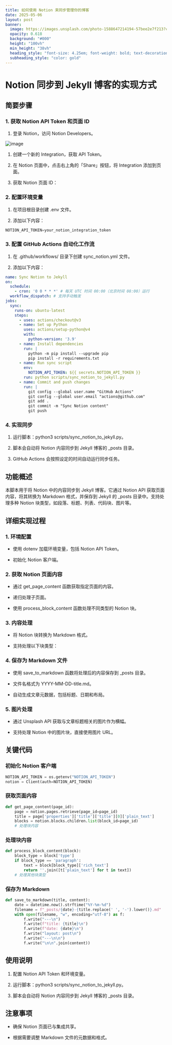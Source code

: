 ```yaml
---
title: 如何使用 Notion 来同步管理你的博客
date: 2025-05-06
layout: post
banner:
  image: https://images.unsplash.com/photo-1588647214194-57bee2e7f213?crop=entropy&cs=tinysrgb&fit=max&fm=jpg&ixid=M3w2OTIwMzJ8MHwxfHJhbmRvbXx8fHx8fHx8fDE3NDY0OTU5MTZ8&ixlib=rb-4.1.0&q=80&w=1080
  opacity: 0.618
  background: "#000"
  height: "100vh"
  min_height: "38vh"
  heading_style: "font-size: 4.25em; font-weight: bold; text-decoration: underline"
  subheading_style: "color: gold"
---
```


# Notion 同步到 Jekyll 博客的实现方式

## 简要步骤

### 1. 获取 Notion API Token 和页面 ID

1. 登录 Notion，访问 Notion Developers。

![image](https://prod-files-secure.s3.us-west-2.amazonaws.com/a7a0cc5a-89b9-4cda-8686-1fba0ca52f40/d19c1afe-dea5-4312-9333-786b0ba83054/image.png?X-Amz-Algorithm=AWS4-HMAC-SHA256&X-Amz-Content-Sha256=UNSIGNED-PAYLOAD&X-Amz-Credential=ASIAZI2LB4662LRGMKZG%2F20250506%2Fus-west-2%2Fs3%2Faws4_request&X-Amz-Date=20250506T014516Z&X-Amz-Expires=3600&X-Amz-Security-Token=IQoJb3JpZ2luX2VjEJL%2F%2F%2F%2F%2F%2F%2F%2F%2F%2FwEaCXVzLXdlc3QtMiJHMEUCIFiG3WfmTEIUJpJdAjgnwF7DyTo%2Fj%2FVil33IxB%2BEL%2FYwAiEAlTmwRRPWL7uSPzP007jgwa3ocgc0zu90tq7nLylacZcq%2FwMIOxAAGgw2Mzc0MjMxODM4MDUiDEjx1YSdf41NuJiEHircA4unFsJhJKmwZkQ8mPNTT36tsxgGxb5FDzwi%2BmZ0Zr4eCGOYGA2EgEXU5ecmp%2Ba4c%2BVuNukVm%2FeoMCxRKT%2FoBtVNAK%2BJUtrOJezR6KlccWazQ0uIPolFyTxlvmVVUeX51js89rW7LbbpQvScTY%2FrX082PtsXd4DfX8Ox4UJTu569OanjeuHk3H7mJg9flsfYCXHzFL0wUHNtEf6zsVMNKGxT0U6m43P6LlMu0soNswbxxG42JoaAn9t5CQhDg2A39gfYCed3ZZZ8QNEmcGxHTKNl5m20YwJYI%2BOmqXpyNe8EuOFqJp8E5ixFVPJPZRMs6eOELLYAfVnYX3K6nYUB7mcgi0Yj%2B849%2BVWfKH0JdDEK4OGZ3g73%2BoOFprfRJ8a%2F5r7SPJ0dDrvNHKQvTDzvWxvKnAYQI5qDlvqoMbDssS0GxLCMxN4M4MbXJdno8PgOyb4GGb%2BTOcAFdwxPkCLtGClmAv8fXpmwSpTeF7UG5dBqTE2iHnI%2BEUqOQBtpMTfzvlqjUmKRKNZRuOhVOgIBEhOMo6Hf1WD0v3R3Y%2BafhixKhzGS%2FW%2BjNXV7xPM7EbfaYOEiekQ7F8%2B2HYlfWKsNe8cKFAfCI3JOoQ%2B86oXFAENqiH3W8BTO1qLgmYKkMIzL5cAGOqUBV4BFEd4sKshjJNofr6ulMKs%2FEICr124IeBjq8Mu%2BOklL6hmQ4WIgQDNPmK8TbaPHHYD2DZ91e9lBYocdJ4E7k70IvspRLYLbaLkyv6k4o%2FdDBeOwbiGZzOg%2BirYPd5tRnOjoGEB8QXSCnXaNkDCBsdVhIKcnwBG1GkVhSVnyWmHruPMSINnlRXOmdD2NvxPKzQ%2FZqDLDqf9%2FcoEgAmWYfr07zVfb&X-Amz-Signature=ee0a2ba0a07b1d4d200c803e3c70e88c8b3a409a426f5d0f6ccc078c75d8a41c&X-Amz-SignedHeaders=host&x-id=GetObject)

1. 创建一个新的 Integration，获取 API Token。

1. 在 Notion 页面中，点击右上角的「Share」按钮，将 Integration 添加到页面。

1. 获取 Notion 页面 ID：


### 2. 配置环境变量

1. 在项目根目录创建 .env 文件。

1. 添加以下内容：

```javascript
NOTION_API_TOKEN=your_notion_integration_token
```

### 3. 配置 GitHub Actions 自动化工作流

1. 在 .github/workflows/ 目录下创建 sync_notion.yml 文件。

1. 添加以下内容：

```yaml
name: Sync Notion to Jekyll
on:
  schedule:
    - cron: '0 0 * * *' # 每天 UTC 时间 00:00（北京时间 08:00）运行
  workflow_dispatch: # 支持手动触发
jobs:
  sync:
    runs-on: ubuntu-latest
    steps:
      - uses: actions/checkout@v3
      - name: Set up Python
        uses: actions/setup-python@v4
        with:
          python-version: '3.9'
      - name: Install dependencies
        run: |
          python -m pip install --upgrade pip
          pip install -r requirements.txt
      - name: Run sync script
        env:
          NOTION_API_TOKEN: ${{ secrets.NOTION_API_TOKEN }}
        run: python scripts/sync_notion_to_jekyll.py
      - name: Commit and push changes
        run: |
          git config --global user.name "GitHub Actions"
          git config --global user.email "actions@github.com"
          git add .
          git commit -m "Sync Notion content"
          git push
```

### 4. 实现同步

1. 运行脚本：python3 scripts/sync_notion_to_jekyll.py。

1. 脚本会自动将 Notion 内容同步到 Jekyll 博客的 _posts 目录。

1. GitHub Actions 会按照设定的时间自动运行同步任务。

## 功能概述

本脚本用于将 Notion 中的内容同步到 Jekyll 博客。它通过 Notion API 获取页面内容，将其转换为 Markdown 格式，并保存到 Jekyll 的 _posts 目录中。支持处理多种 Notion 块类型，如段落、标题、列表、代码块、图片等。

## 详细实现过程

### 1. 环境配置

- 使用 dotenv 加载环境变量，包括 Notion API Token。

- 初始化 Notion 客户端。

### 2. 获取 Notion 页面内容

- 通过 get_page_content 函数获取指定页面的内容。

- 递归处理子页面。

- 使用 process_block_content 函数处理不同类型的 Notion 块。

### 3. 内容处理

- 将 Notion 块转换为 Markdown 格式。

- 支持处理以下块类型：


### 4. 保存为 Markdown 文件

- 使用 save_to_markdown 函数将处理后的内容保存到 _posts 目录。

- 文件名格式为 YYYY-MM-DD-title.md。

- 自动生成文章元数据，包括标题、日期和布局。

### 5. 图片处理

- 通过 Unsplash API 获取与文章标题相关的图片作为横幅。

- 支持处理 Notion 中的图片块，直接使用图片 URL。

## 关键代码

### 初始化 Notion 客户端

```python
NOTION_API_TOKEN = os.getenv("NOTION_API_TOKEN")
notion = Client(auth=NOTION_API_TOKEN)
```

### 获取页面内容

```python
def get_page_content(page_id):
    page = notion.pages.retrieve(page_id=page_id)
    title = page['properties']['title']['title'][0]['plain_text']
    blocks = notion.blocks.children.list(block_id=page_id)
    # 处理块内容
```

### 处理块内容

```python
def process_block_content(block):
    block_type = block['type']
    if block_type == 'paragraph':
        text = block[block_type]['rich_text']
        return ''.join([t['plain_text'] for t in text])
    # 处理其他块类型
```

### 保存为 Markdown

```python
def save_to_markdown(title, content):
    date = datetime.now().strftime("%Y-%m-%d")
    filename = f"_posts/{date}-{title.replace(' ', '-').lower()}.md"
    with open(filename, "w", encoding="utf-8") as f:
        f.write("---\n")
        f.write(f"title: {title}\n")
        f.write(f"date: {date}\n")
        f.write("layout: post\n")
        f.write("---\n\n")
        f.write("\n\n".join(content))
```

## 使用说明

1. 配置 Notion API Token 和环境变量。

1. 运行脚本：python3 scripts/sync_notion_to_jekyll.py。

1. 脚本会自动将 Notion 内容同步到 Jekyll 博客的 _posts 目录。

## 注意事项

- 确保 Notion 页面已与集成共享。

- 根据需要调整 Markdown 文件的元数据和格式。